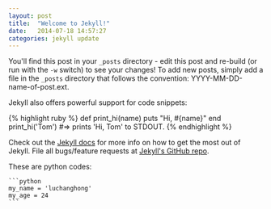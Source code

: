 ```yaml
---
layout: post
title:  "Welcome to Jekyll!"
date:   2014-07-18 14:57:27
categories: jekyll update
---
```


You'll find this post in your `_posts` directory - edit this post and re-build (or run with the `-w` switch) to see your changes!
To add new posts, simply add a file in the `_posts` directory that follows the convention: YYYY-MM-DD-name-of-post.ext.

Jekyll also offers powerful support for code snippets:

{% highlight ruby %}
def print_hi(name)
  puts "Hi, #{name}"
end
print_hi('Tom')
#=> prints 'Hi, Tom' to STDOUT.
{% endhighlight %}

Check out the [Jekyll docs][jekyll] for more info on how to get the most out of Jekyll. File all bugs/feature requests at [Jekyll's GitHub repo][jekyll-gh].

These are python codes:

    ```python
    my_name = 'luchanghong'
    my_age = 24
    ```

[jekyll-gh]: https://github.com/jekyll/jekyll
[jekyll]:    http://jekyllrb.com
